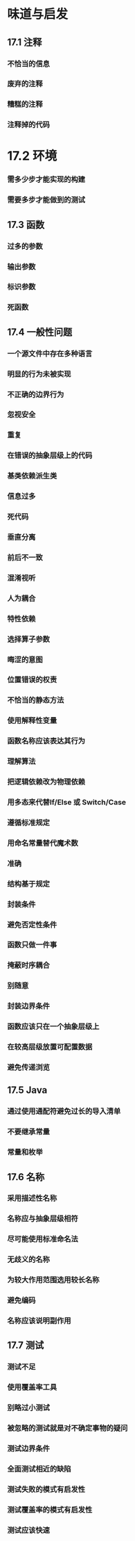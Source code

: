 # 味道与启发



## 17.1 注释

### 不恰当的信息

### 废弃的注释

### 糟糕的注释

### 注释掉的代码



# 17.2 环境

### 需多少步才能实现的构建

### 需要多步才能做到的测试



## 17.3 函数

### 过多的参数

### 输出参数

### 标识参数

### 死函数



## 17.4 一般性问题

### 一个源文件中存在多种语言

### 明显的行为未被实现

### 不正确的边界行为

### 忽视安全

### 重复

### 在错误的抽象层级上的代码

### 基类依赖派生类

### 信息过多

### 死代码

### 垂直分离

### 前后不一致

### 混淆视听

### 人为耦合

### 特性依赖

### 选择算子参数

### 晦涩的意图

### 位置错误的权责

### 不恰当的静态方法

### 使用解释性变量

### 函数名称应该表达其行为

### 理解算法

### 把逻辑依赖改为物理依赖

### 用多态来代替If/Else 或 Switch/Case

### 遵循标准规定

### 用命名常量替代魔术数

### 准确

### 结构基于规定

### 封装条件

### 避免否定性条件

### 函数只做一件事

### 掩蔽时序耦合

### 别随意

### 封装边界条件

### 函数应该只在一个抽象层级上

### 在较高层级放置可配置数据

### 避免传递浏览



## 17.5 Java

### 通过使用通配符避免过长的导入清单

### 不要继承常量

### 常量和枚举



## 17.6 名称

### 采用描述性名称

### 名称应与抽象层级相符

### 尽可能使用标准命名法

### 无歧义的名称

### 为较大作用范围选用较长名称

### 避免编码

### 名称应该说明副作用



## 17.7 测试

### 测试不足

### 使用覆盖率工具

### 别略过小测试

### 被忽略的测试就是对不确定事物的疑问

### 测试边界条件

### 全面测试相近的缺陷

### 测试失败的模式有启发性

### 测试覆盖率的模式有启发性

### 测试应该快速



